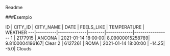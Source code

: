 Readme
                    
###Esempio
                   
ID | CITY_ID | CITY_NAME | DATE | FEELS_LIKE | TEMPERATURE | WEATHER
---|----------|--------------|--------|-------------|-----------------
1 | 2177915 | ANCONA | 2021-01-14 18:00:00| 8.09000015258789| 9.8100004196167| Clear
2 | 6127261 | ROMA | 2021-01-14 18:00:00 | -14.25| 	-5.0| Clouds

